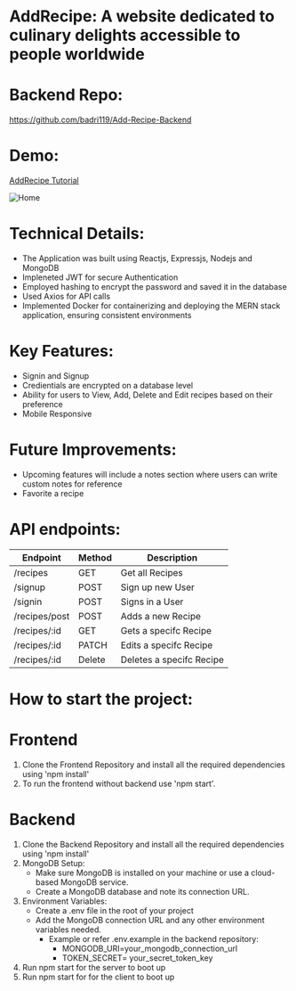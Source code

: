 # AddRecipe: A website dedicated to culinary delights accessible to people worldwide

# Backend Repo:

https://github.com/badri119/Add-Recipe-Backend

# Demo:

<a href="https://youtu.be/v_g3jq2_uP0" target="_blank">AddRecipe Tutorial</a>

![Home](<../../../Learning/Playing with React/generator/client/src/images/Home.png>)

# Technical Details:

- The Application was built using Reactjs, Expressjs, Nodejs and MongoDB
- Impleneted JWT for secure Authentication
- Employed hashing to encrypt the password and saved it in the database
- Used Axios for API calls
- Implemented Docker for containerizing and deploying the MERN stack application, ensuring consistent environments

# Key Features:

- Signin and Signup
- Credientials are encrypted on a database level
- Ability for users to View, Add, Delete and Edit recipes based on their preference
- Mobile Responsive

# Future Improvements:

- Upcoming features will include a notes section where users can write custom notes for reference
- Favorite a recipe

# API endpoints:

| Endpoint      | Method | Description              |
| ------------- | ------ | ------------------------ |
| /recipes      | GET    | Get all Recipes          |
| /signup       | POST   | Sign up new User         |
| /signin       | POST   | Signs in a User          |
| /recipes/post | POST   | Adds a new Recipe        |
| /recipes/:id  | GET    | Gets a specifc Recipe    |
| /recipes/:id  | PATCH  | Edits a specifc Recipe   |
| /recipes/:id  | Delete | Deletes a specifc Recipe |

# How to start the project:

# Frontend

1. Clone the Frontend Repository and install all the required dependencies using 'npm install'
2. To run the frontend without backend use 'npm start'.

# Backend

1. Clone the Backend Repository and install all the required dependencies using 'npm install'
2. MongoDB Setup:
   - Make sure MongoDB is installed on your machine or use a cloud-based MongoDB service.
   - Create a MongoDB database and note its connection URL.
3. Environment Variables:
   - Create a .env file in the root of your project
   - Add the MongoDB connection URL and any other environment variables needed.
     - Example or refer .env.example in the backend repository:
       - MONGODB_URI=your_mongodb_connection_url
       - TOKEN_SECRET= your_secret_token_key
4. Run npm start for the server to boot up
5. Run npm start for for the client to boot up
